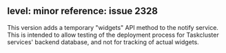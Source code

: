 level: minor
reference: issue 2328
---
This version adds a temporary "widgets" API method to the notify service.  This is intended to allow testing of the deployment process for Taskcluster services' backend database, and not for tracking of actual widgets.
